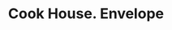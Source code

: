 ---
doi: 10.7916/D8863TFG
date_other: '1905'
date_other_textual: '1905'
form: printed ephemera
genre:
- Envelopes
name:
- Cook House
object_in_context_url: https://biggert.cul.columbia.edu/items/view/ave_biggert_00663
subject_hierarchical_geographic:
- Rochester, Minnesota, United States
subject_name:
- Cook House
title: Cook House. Envelope
sort_title: Cook House. Envelope
call_number: ave_biggert_00663
coordinates:
- 44.0234,-92.46295
pid: ave_biggert_00663
identifiers: ave_biggert_00663
thumbnail: https://derivativo-3.library.columbia.edu/iiif/2/ldpd:345596/full/!256,256/0/native.jpg
permalink: "/biggert/ave_biggert_00663/"
layout: iiif-image-page
---